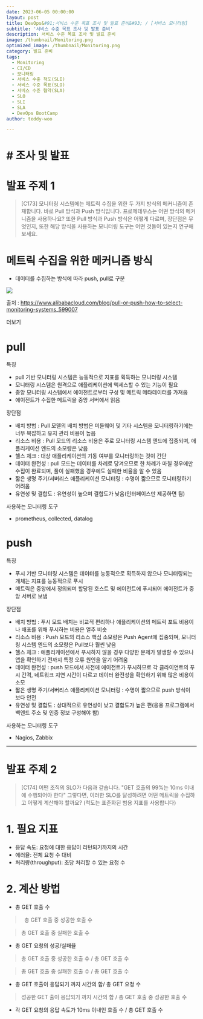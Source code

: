 ```yaml
---
date: 2023-06-05 00:00:00
layout: post
title: DevOps&#91;서비스 수준 목표 조사 및 발표 준비&#93; / [서비스 모니터링]
subtitle: '서비스 수준 목표 조사 및 발표 준비'
description: 서비스 수준 목표 조사 및 발표 준비
image: /thumbnail/Monitoring.png
optimized_image: /thumbnail/Monitoring.png
category: 발표 준비
tags:
  - Monitoring
  - CI/CD
  - 모니터링
  - 서비스 수준 척도(SLI)
  - 서비스 수준 목표(SLO)
  - 서비스 수준 협약(SLA)
  - SLO
  - SLI
  - SLA
  - DevOps BootCamp
author: teddy-woo

---
```


# # 조사 및 발표

# 발표 주제 1

> [C173] 모니터링 시스템에는 메트릭 수집을 위한 두 가지 방식의 메커니즘이 존재합니다. 바로 Pull 방식과 Push 방식입니다. 프로메테우스는 어떤 방식의 메커니즘을 사용하나요? 또한 Pull 방식과 Push 방식은 어떻게 다르며, 장단점은 무엇인지, 또한 해당 방식을 사용하는 모니터링 도구는 어떤 것들이 있는지 연구해 보세요.
> 

# 메트릭 수집을 위한 메커니즘 방식

- 데이터를 수집하는 방식에 따라 push, pull로 구분

![](https://blog.kakaocdn.net/dn/cl0afx/btsivPHNDya/1edVlZna0syWdBGkKuFi4K/img.png)

출처 :&nbsp;https://www.alibabacloud.com/blog/pull-or-push-how-to-select-monitoring-systems_599007

더보기

# pull

특징

- pull 기반 모니터링 시스템은 능동적으로 지표를 획득하는 모니터링 시스템
- 모니터링 시스템은 원격으로 애플리케이션에 액세스할 수 있는 기능이 필요
- 중앙 모니터링 시스템에서 에이전트로부터 구성 및 메트릭 메타데이터를 가져옴
- 에이전트가 수집한 메트릭을 중앙 서버에서 읽음

장단점

- 배치 방법 : Pull 모델의 배치 방법은 미들웨어 및 기타 시스템을 모니터링하기에는 너무 복잡하고 유지 관리 비용이 높음
- 리소스 비용 : Pull 모드의 리소스 비용은 주로 모니터링 시스템 엔드에 집중되며, 애플리케이션 엔드의 소모량은 낮음
- 헬스 체크 : 대상 애플리케이션의 기동 여부를 모니터링하는 것이 간단
- 데이터 완전성 : pull 모드는 데이터를 차례로 당겨오므로 한 차례가 마칠 경우에만 수집이 완료되며, 풀이 실패했을 경우에도 실패한 비율을 알 수 있음
- 짧은 생명 주기/서버리스 애플리케이션 모니터링 : 수명이 짧으므로 모니터링하기 어려움
- 유연성 및 결합도 : 유연성이 높으며 결합도가 낮음(인터페이스만 제공하면 됨)

사용하는 모니터링 도구

- prometheus, collected, datalog

# push

특징

- 푸시 기반 모니터링 시스템은 데이터를 능동적으로 획득하지 않으나 모니터링되는 개체는 지표를 능동적으로 푸시
- 메트릭은 중앙에서 정의되며 할당된 호스트 및 에이전트에 푸시되어 에이전트가 중앙 서버로 보냄

장단점

- 배치 방법 : 푸시 모드 배치는 비교적 편리하나 애플리케이션의 메트릭 포트 비용이나 배포를 위해 푸시하는 비용은 얼추 비슷
- 리소스 비용 : Push 모드의 리소스 핵심 소모량은 Push Agent에 집중되며, 모니터링 시스템 엔드의 소모량은 Pull보다 훨씬 낮음
- 헬스 체크 : 애플리케이션에서 푸시하지 않을 경우 다양한 문제가 발생할 수 있으나 앱을 확인하기 전까지 특정 오류 원인을 알기 어려움
- 데이터 완전성 : push 모드에서 사전에 에이전트가 푸시하므로 각 클라이언트의 푸시 간격, 네트워크 지연 시간이 다르고 데이터 완전성을 확인하기 위해 많은 비용이 소모
- 짧은 생명 주기/서버리스 애플리케이션 모니터링 : 수명이 짧으므로 push 방식이 보다 안전
- 유연성 및 결합도 : 상대적으로 유연성이 낮고 결합도가 높은 편(응용 프로그램에서 백엔드 주소 및 인증 정보 구성해야 함)

사용하는 모니터링 도구

- Nagios, Zabbix

---

# 발표 주제 2

> [C174] 어떤 조직의 SLO가 다음과 같습니다. "GET 호출의 99%는 10ms 이내에 수행되어야 한다" 그렇다면, 이러한 SLO를 달성하려면 어떤 메트릭을 수집하고 어떻게 계산해야 할까요? (척도는 표준화된 범용 지표를 사용합니다)
> 

# 1. 필요 지표

- 응답 속도: 요청에 대한 응답이 리턴되기까지의 시간
- 에러율: 전체 요청 수 대비
- 처리량(throughput): 초당 처리할 수 있는 요청 수

# 2. 계산 방법

- 총 GET 호출 수

>  총 GET 호출 중 성공한 호출 수

> 총 GET 호출 중 실패한 호출 수

- 총 GET 요청의 성공/실패율

> 총 GET 호출 중 성공한 호출 수 / 총 GET 호출 수

> 총 GET 호출 중 실패한 호출 수 / 총 GET 호출 수

- 총 GET 호출이 응답되기 까지 시간의 합/ 총 GET 요청 수

> 성공한 GET 출이 응답되기 까지 시간의 합 / 총 GET 호출 중 성공한 호출 수

- 각 GET 요청의 응답 속도가 10ms 이내인 호출 수 / 총 GET 호출 수